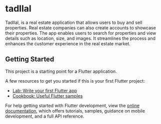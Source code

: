 # tadllal

Tadllal, is a real estate application that allows users to buy and sell properties. Real estate companies can also create accounts to showcase their properties. The app enables users to search for properties and view details such as location, size, and images. It streamlines the process and enhances the customer experience in the real estate market.

## Getting Started

This project is a starting point for a Flutter application.

A few resources to get you started if this is your first Flutter project:

- [Lab: Write your first Flutter app](https://docs.flutter.dev/get-started/codelab)
- [Cookbook: Useful Flutter samples](https://docs.flutter.dev/cookbook)

For help getting started with Flutter development, view the
[online documentation](https://docs.flutter.dev/), which offers tutorials,
samples, guidance on mobile development, and a full API reference.
